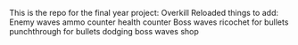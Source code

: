 This is the repo for the final year project: Overkill Reloaded
things to add: 
Enemy waves
ammo counter
health counter
Boss waves
ricochet for bullets
punchthrough for bullets
dodging 
boss waves
shop
